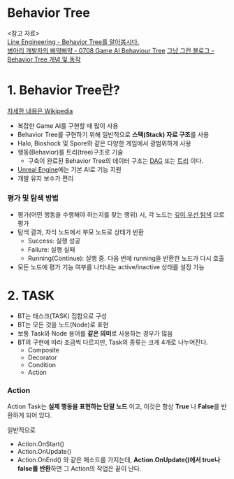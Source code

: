 Behavior Tree
===
<참고 자료>   
[Line Engineering - Behavior Tree를 알아봅시다.](https://engineering.linecorp.com/ko/blog/behavior-tree/)   
[병아리 개발자의 삐약삐약 - 0708 Game AI Behaviour Tree](https://bin-repository.tistory.com/23)
[그냥 그런 블로그 - Behavior Tree 개념 및 동작](https://lifeisforu.tistory.com/327)

# 1. Behavior Tree란?
[자세한 내용은 Wikipedia](https://en.wikipedia.org/wiki/Behavior_tree_(artificial_intelligence,_robotics_and_control))

- 복잡한 Game AI를 구현할 때 많이 사용
- Behavior Tree를 구현하기 위해 일반적으로 **스택(Stack) 자료 구조**를 사용
- Halo, Bioshock 및 Spore와 같은 다양한 게임에서 광범위하게 사용
- 행동(Behavior)를 트리(tree)구조로 기술
  - 구축이 완료된 Behavior Tree의 데이터 구조는 [DAG](https://en.wikipedia.org/wiki/Directed_acyclic_graph) 또는 [트리](https://en.wikipedia.org/wiki/Tree_(data_structure)) 이다.
- [Unreal Engine](https://docs.unrealengine.com/4.26/ko/InteractiveExperiences/ArtificialIntelligence/BehaviorTrees/)에는 기본 AI로 기능 지원
- 개발 유지 보수가 편리

### 평가 및 탐색 방법
- 평가(어떤 행동을 수행해야 하는지를 찾는 행위) 시, 각 노드는 [깊이 우선 탐색](https://en.wikipedia.org/wiki/Depth-first_search) 으로 평가
- 탐색 결과, 자식 노드에서 부모 노드로 상태가 반환
  - Success: 실행 성공
  - Failure: 실행 실패
  - Running(Continue): 실행 중. 다음 번에 running을 반환한 노드가 다시 호출
- 모든 노드에 평가 기능 여부를 나타내는 active/inactive 상태를 설정 가능


# 2. TASK
- BT는 태스크(TASK) 집합으로 구성
- BT는 모든 것을 노드(Node)로 표현
- 보통 Task와 Node 용어를 **같은 의미**로 사용하는 경우가 많음 
- BT의 구현에 따라 조금씩 다르지만, Task의 종류는 크게 4개로 나누어진다.
  - Composite
  - Decorator
  - Condition
  - Action

### Action
Action Task는 **실제 행동을 표현하는 단말 노드** 이고, 이것은 항상 **True** 나 **False**를 반환하게 되어 있다.

일반적으로
- Action.OnStart()
- Action.OnUpdate()
- Action.OnEnd()
와 같은 메소드를 가지는데, **Action.OnUpdate()에서 true나 false를 반환**하면 그 Action의 작업은 끝이 난다.

